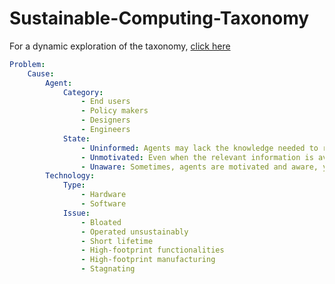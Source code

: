 # Sustainable-Computing-Taxonomy

For a dynamic exploration of the taxonomy, [click here](https://codebeautify.org/yaml-viewer-online?url=https://raw.githubusercontent.com/nsg-ethz/Sustainable-Computing-Taxonomy/refs/heads/main/test.yml)

```yaml
Problem:
    Cause:
        Agent:
            Category:
                - End users
                - Policy makers
                - Designers
                - Engineers
            State:
                - Uninformed: Agents may lack the knowledge needed to recognize their role in causing environmental harm. For instance, software developers may not be aware of the energy implications of their design choices.
                - Unmotivated: Even when the relevant information is available, some agents may not care sufficiently, may prioritize other goals, or even oppose the sustainable actions. This can manifest in overuse of digital services, disregard for efficiency in development, or neglect of sustainability in procurement and deployment choices.
                - Unaware: Sometimes, agents are motivated and aware, yet lack the power to act. Users may face systems with no sustainable alternatives or settings. Developers may be constrained by organizational decisions or lack the authority to change core infrastructure.
        Technology:
            Type: 
                - Hardware
                - Software
            Issue:
                - Bloated
                - Operated unsustainably
                - Short lifetime
                - High-footprint functionalities
                - High-footprint manufacturing
                - Stagnating
```
